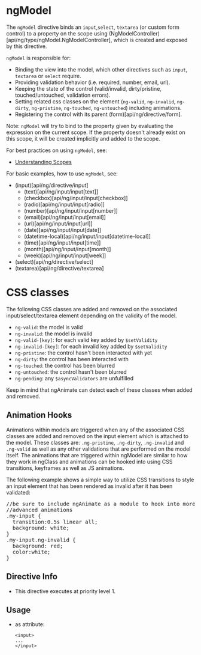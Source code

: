 



# ngModel








The `ngModel` directive binds an `input`,`select`, `textarea` (or custom form control) to a
property on the scope using (NgModelController)[api/ng/type/ngModel.NgModelController],
which is created and exposed by this directive.

`ngModel` is responsible for:

- Binding the view into the model, which other directives such as `input`, `textarea` or `select`
  require.
- Providing validation behavior (i.e. required, number, email, url).
- Keeping the state of the control (valid/invalid, dirty/pristine, touched/untouched, validation errors).
- Setting related css classes on the element (`ng-valid`, `ng-invalid`, `ng-dirty`, `ng-pristine`, `ng-touched`, `ng-untouched`) including animations.
- Registering the control with its parent (form)[api/ng/directive/form].

Note: `ngModel` will try to bind to the property given by evaluating the expression on the
current scope. If the property doesn't already exist on this scope, it will be created
implicitly and added to the scope.

For best practices on using `ngModel`, see:

 - [Understanding Scopes](https://github.com/angular/angular.js/wiki/Understanding-Scopes)

For basic examples, how to use `ngModel`, see:

 - (input)[api/ng/directive/input]
   - (text)[api/ng/input/input[text]]
   - (checkbox)[api/ng/input/input[checkbox]]
   - (radio)[api/ng/input/input[radio]]
   - (number)[api/ng/input/input[number]]
   - (email)[api/ng/input/input[email]]
   - (url)[api/ng/input/input[url]]
   - (date)[api/ng/input/input[date]]
   - (datetime-local)[api/ng/input/input[datetime-local]]
   - (time)[api/ng/input/input[time]]
   - (month)[api/ng/input/input[month]]
   - (week)[api/ng/input/input[week]]
 - (select)[api/ng/directive/select]
 - (textarea)[api/ng/directive/textarea]

# CSS classes
The following CSS classes are added and removed on the associated input/select/textarea element
depending on the validity of the model.

 - `ng-valid`: the model is valid
 - `ng-invalid`: the model is invalid
 - `ng-valid-[key]`: for each valid key added by `$setValidity`
 - `ng-invalid-[key]`: for each invalid key added by `$setValidity`
 - `ng-pristine`: the control hasn't been interacted with yet
 - `ng-dirty`: the control has been interacted with
 - `ng-touched`: the control has been blurred
 - `ng-untouched`: the control hasn't been blurred
 - `ng-pending`: any `$asyncValidators` are unfulfilled

Keep in mind that ngAnimate can detect each of these classes when added and removed.

## Animation Hooks

Animations within models are triggered when any of the associated CSS classes are added and removed
on the input element which is attached to the model. These classes are: `.ng-pristine`, `.ng-dirty`,
`.ng-invalid` and `.ng-valid` as well as any other validations that are performed on the model itself.
The animations that are triggered within ngModel are similar to how they work in ngClass and
animations can be hooked into using CSS transitions, keyframes as well as JS animations.

The following example shows a simple way to utilize CSS transitions to style an input element
that has been rendered as invalid after it has been validated:

<pre>
//be sure to include ngAnimate as a module to hook into more
//advanced animations
.my-input {
  transition:0.5s linear all;
  background: white;
}
.my-input.ng-invalid {
  background: red;
  color:white;
}
</pre>








## Directive Info


* This directive executes at priority level 1.


## Usage



* as attribute:
    ```
    <input>
    ...
    </input>
    ```







